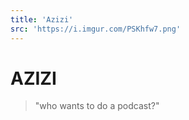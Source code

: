 ```yaml
---
title: 'Azizi'
src: 'https://i.imgur.com/PSKhfw7.png'
---
```


# AZIZI

> "who wants to do a podcast?"
